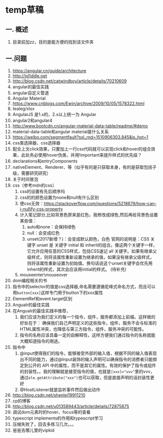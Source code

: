 # temp草稿
## 一. 概述
1. 目录前加zz，目的是能方便的找到该文件夹
## 一.问题
1. https://angular.cn/guide/architecture
1. http://jsfiddle.net
2. http://blog.csdn.net/catwindboy/article/details/70210609
3. angular的最佳实践
4. angular自定义管道
5. Angular Material
6. https://www.cnblogs.com/Ewin/archive/2009/10/05/1578322.html
7. tealeg/xlsx
8. AngularJS 是1.x的，2.x以上统一为 Angular
9. angular2和angular4
9. http://www.bootcdn.cn/angular-material-data-table/readme/#demo
10. material-data-table和angular material是什么关系
11. https://weibo.com/segmentfault?ssl_rnd=1510906303.845&is_hot=1
12. css类选择器、css选择器
13. 配合上文click效果，只要加上一行css代码就可以实现click和hover的组合效果，此处务必使用hover伪类，并用!important来提升样式的优先级？
14. declarations和entryComponents
15. nativeElement、Renderer、等（似乎有的是只获取本身，有的是获取包括子级，需要研究研究）
16. 关于时间冒泡
17. css（参考mdn的css）
    1. css的设置有先后顺序吗
    2. css的的颜色设置为none和null有什么区别
    3. 使css无效：https://stackoverflow.com/questions/5218679/how-can-i-nullify-css-property    
    4. 计入笔记部分,比如背景色原来是红色，我修改成绿色,然后再给背景色设置某些值：
        1. auto和none：会保持绿色
        2. null：会变成红色
        3. unset(2017新增？)：会变成默认颜色，白色
        官网的说明是：CSS 关键字 unset 是 关键字 initial 和 inherit的组合。像这两个关键字一样，它允许应用任意的CSS样式，包括CSS速记 all 关键字。如果有继承父级样式，则将该属性重新设置为继承的值，如果没有继承父级样式，则将该属性重新设置为初始值。换句话说这个unset关键字会优先用inherit的样式，其次会应该用initial的样式。
        (待补充)
    5. mouseenter\mouseover
18. dom编程相关的书
19. 指令中的selector的值是css选择器,命名需要遵循驼峰式命名方式，而且可以用`button[xxx]`这样专门用于button下的xxx属性
20. ElementRef和event.target区别
21. Angualr的最佳实践
22. 在Angualr的最佳实践中推荐，
    1. 我们应该为我们定义的每一个指令，组件，服务都添加上前缀。这样做的好处在于：
   确保我们自己声明定义的这些指令，组件，服务不会与标准的HTML属性冲突，也降低与第三方指令，组件，服务冲突的可能性。   
    2. 指令的名称应该具备一定的自解释性，这样方便我们通过指令的名称就能大概知道指令的用途。
23. 指令中
    1. @input使得我们的指令，能够接受外部的输入值，根据不同的输入值表现出不同的能力，通过@Input装饰的输入声明可以确保指令的消费者只能绑定到公开的 API 中的属性，而不是其它的属性。有效的保护了指令或组件的封装性。。我的理解就是接受指令的值，也就是`[xxx]="vvv"`里的vvv，通过`ele.getAttribute("xxx")`也可以获取，但是直接声明的话封装性更好
    2. @HostListener就是监听事件然后做出动作
24. http://blog.csdn.net/shenlei19911210
25. cp的博客
26. http://blog.csdn.net/u013589443/article/details/72875875
27. 调试dom元素时的hover、focus等的查看
28. typescript implements的作用和typescript学习
29. 压缩失败了，回去多练习几次。。。
30. 爸爸去哪儿里的vipkid